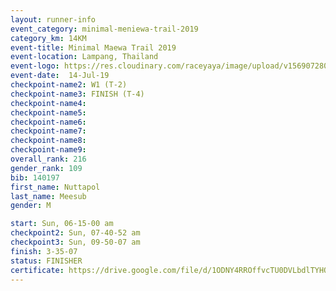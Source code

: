 ```yaml
---
layout: runner-info 
event_category: minimal-meniewa-trail-2019 
category_km: 14KM 
event-title: Minimal Maewa Trail 2019 
event-location: Lampang, Thailand 
event-logo: https://res.cloudinary.com/raceyaya/image/upload/v1569072805/logo/minimal-trail_ktnvsp.jpg 
event-date:  14-Jul-19 
checkpoint-name2: W1 (T-2) 
checkpoint-name3: FINISH (T-4) 
checkpoint-name4: 
checkpoint-name5: 
checkpoint-name6: 
checkpoint-name7: 
checkpoint-name8: 
checkpoint-name9: 
overall_rank: 216
gender_rank: 109
bib: 140197
first_name: Nuttapol
last_name: Meesub
gender: M

start: Sun, 06-15-00 am
checkpoint2: Sun, 07-40-52 am
checkpoint3: Sun, 09-50-07 am
finish: 3-35-07
status: FINISHER
certificate: https://drive.google.com/file/d/1ODNY4RROffvcTU0DVLbdlTYHQdNs0FUC/view?usp=sharing
---
```

